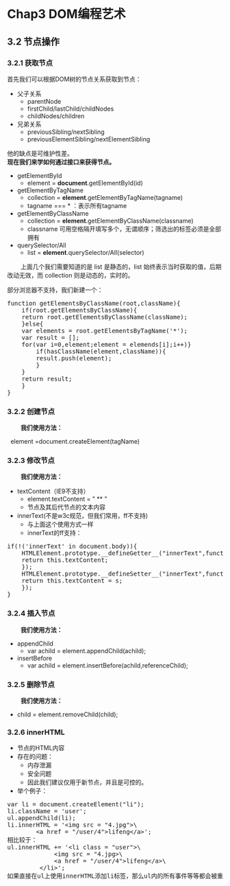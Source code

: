 # Chap3 DOM编程艺术 #

## 3.2 节点操作 ##

### 3.2.1 获取节点 ###
首先我们可以根据DOM树的节点关系获取到节点：
>
- 父子关系
	- parentNode
	- firstChild/lastChild/childNodes
	- childNodes/children
- 兄弟关系
	- previousSibling/nextSibling
	- previousElementSibling/nextElementSibling
	

他的缺点是可维护性差。  
**现在我们来学如何通过接口来获得节点。**
>
- getElementById
	- element = **document**.getElementById(id)
- getElementByTagName
	- collection = **element**.getElementByTagName(tagname)
	- tagname === * ：表示所有tagname
- getElementByClassName
	- collection = **element**.getElementByClassName(classname)
	- classname 可用空格隔开填写多个，无谓顺序；筛选出的标签必须是全部拥有
- querySelector/All
	- list = **element**.querySelector/All(selector)

&nbsp;&nbsp;&nbsp;&nbsp;&nbsp;&nbsp;&nbsp;
上面几个我们需要知道的是 list 是静态的，list 始终表示当时获取的值，后期改动无效，而 collection 则是动态的，实时的。

部分浏览器不支持，我们新建一个：
<pre>function getElementsByClassName(root,className){
    if(root.getElementsByClassName){
	return root.getElementsByClassName(className);
    }else{
	var elements = root.getElementsByTagName('*');
	var result = [];
	for(var i=0,element;element = elemends[i];i++)}
	    if(hasClassName(element,className)){
		result.push(element);
	    }
	}
	return result;
    }
}</pre>

### 3.2.2 创建节点 ###

&nbsp;&nbsp;&nbsp;&nbsp;&nbsp;&nbsp;&nbsp;
**我们使用方法：**  
>
&nbsp;
element =document.createElement(tagName)
### 3.2.3 修改节点 ###

&nbsp;&nbsp;&nbsp;&nbsp;&nbsp;&nbsp;&nbsp;
**我们使用方法：**

- textContent（IE9不支持）
	- element.textContent = " ** "
	- 节点及其后代节点的文本内容
- innerText(不是w3c规范，但我们常用，ff不支持)
	- 与上面这个使用方式一样
	- innerText的ff支持：

<pre>if(!('innerText' in document.body)){
    HTMLElement.prototype.__defineGetter__("innerText",function(){
	return this.textContent;
    });
    HTMLElement.prototype.__defineSetter__("innerText",function(s){
	return this.textContent = s;
    });
}
</pre>
### 3.2.4 插入节点 ###

&nbsp;&nbsp;&nbsp;&nbsp;&nbsp;&nbsp;&nbsp;
**我们使用方法：**

- appendChild
	- var achild = element.appendChild(achild);
- insertBefore
	- var achild = element.insertBefore(achild,referenceChild);
### 3.2.5 删除节点 ###

&nbsp;&nbsp;&nbsp;&nbsp;&nbsp;&nbsp;&nbsp;
**我们使用方法：**

- child = element.removeChild(child);
### 3.2.6 innerHTML ###
- 节点的HTML内容
- 存在的问题：
	- 内存泄漏
	- 安全问题
	- 因此我们建议仅用于新节点，并且是可控的。
- 举个例子：
<pre>
var li = document.createElement("li");
li.className = 'user';
ul.appendChild(li);
li.innerHTML = '&lt;img src = "4.jpg">\
		&lt;a href = "/user/4">lifeng&lt;/a>';
相比较于：
ul.innerHTML += '&lt;li class = "user">\
		     &lt;img src = "4.jpg>\
		     &lt;a href = "/user/4">lifeng&lt;/a>\
		 &lt;/li>';
如果直接在ul上使用innerHTML添加li标签，那么ul内的所有事件等等都会被重置</pre>